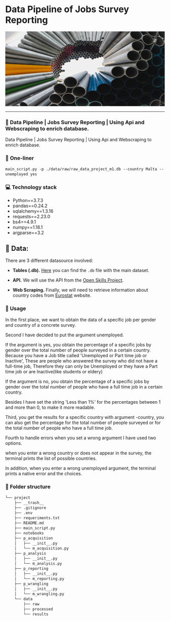 # Data Pipeline of Jobs Survey Reporting



![Image](notebooks/pipeline.jpg)

---



### :raising_hand: **Data Pipeline | Jobs Survey Reporting | Using Api and Webscraping to enrich database.** 


Data Pipeline | Jobs Survey Reporting | Using Api and Webscraping to enrich database.

### :running: **One-liner**

```
main_script.py -p ./data/raw/raw_data_project_m1.db --country Malta --unemployed yes
```


### :computer: **Technology stack**

- Python==3.7.3
- pandas==0.24.2
- sqlalchemy==1.3.16
- requests==2.23.0
- bs4==4.9.1
- numpy==1.18.1
- argparse==3.2

## :newspaper: **Data:**

There are 3 different datasource involved:

- **Tables (.db).** [Here](http://www.potacho.com/files/ironhack/raw_data_project_m1.db) you can find the `.db` file with the main dataset.

- **API.** We will use the API from the [Open Skills Project](http://dataatwork.org/data/).  

- **Web Scraping.** Finally, we will need to retrieve information about country codes from [Eurostat](https://ec.europa.eu/eurostat/statistics-explained/index.php/Glossary:Country_codes) website.

### :see_no_evil: **Usage**

In the first place, we want to obtain the data of a specific job per gender and country of a concrete survey.

Second I have decided to put the argument unemployed.

If the argument is yes, you obtain the percentage of a specific jobs by gender over the total number of people surveyed in a certain country. Because you have a Job title called 'Unemployed or Part time job or Inactive', These are people who answered the survey who did not have a full-time job, Therefore they can only be Unemployed or they have a Part time job or are Inactive(like students or eldery)

If the argument is no, you obtain the percentage of a specific jobs by gender over the total number of people who have a full time job in a certain country. 

Besides I have set the string 'Less than 1%' for the percentages between 1 and more than 0, to make it more readable.

Third, you get the results for a specific country with argument -country, you can also get the percentage for the total number of people surveyed or for the total number of people who have a full time job.

Fourth to handle errors when you set a wrong argument I have used two options.

when you enter a wrong country or does not appear in the survey, the terminal prints the list of possible countries.

In addition, when you enter a wrong unemployed argument, the terminal prints a native error and the choices.

### :file_folder: **Folder structure**
```
└── project
    ├── __trash__
    ├── .gitignore
    ├── .env
    ├── requeriments.txt
    ├── README.md
    ├── main_script.py
    ├── notebooks
    ├── p_acquisition
    │   ├── __init__.py
    │   └── m_acquisition.py
    ├── p_analysis
    │   ├── __init__.py
    │   └── m_analysis.py
    ├── p_reporting
    │   ├── __init__.py
    │   └── m_reporting.py
    ├── p_wrangling
    │   ├── __init__.py
    │   └── m_wrangling.py
    └── data
        ├── raw
        ├── processed
        └── results
```




